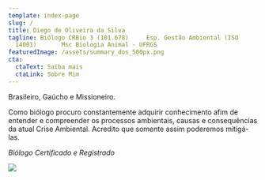 ```yaml
---
template: index-page
slug: /
title: Diego de Oliveira da Silva
tagline: Biólogo CRBio 3 (101.678)     Esp. Gestão Ambiental (ISO
  14001)       Msc Biologia Animal - UFRGS
featuredImage: /assets/summary_dos_500px.png
cta:
  ctaText: Saiba mais
  ctaLink: Sobre Mim
---
```

Brasileiro, Gaúcho e Missioneiro.

Como biólogo procuro constantemente adquirir conhecimento afim de entender e compreender os processos ambientais, causas e consequências da atual Crise Ambiental. Acredito que somente assim poderemos mitigá-las.

*Biólogo Certificado e Registrado*

![](/assets/registrado-e-licenciado.png)